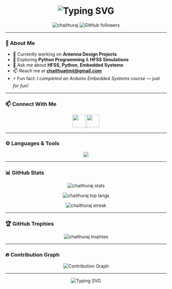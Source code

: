 <!-- Profile Heading -->
<h1 align="center">
  <img src="https://readme-typing-svg.herokuapp.com?font=Fira+Code&size=28&pause=1000&center=true&vCenter=true&width=600&lines=Hi+%F0%9F%91%8B%2C+I'm+Chaithanya+Raj;Educator+%7C+IoT+Enthusiast+%7C+Python+Learner;Bridging+Tech+%26+Education+Every+Day+%F0%9F%93%96" alt="Typing SVG" />
</h1>

<!-- Badges -->
<p align="center">
  <img src="https://komarev.com/ghpvc/?username=chaithuraj&label=Profile+Views&color=0e75b6&style=flat" alt="chaithuraj" />
  <img src="https://img.shields.io/github/followers/chaithuraj?label=Follow&style=social" alt="GitHub followers" />
</p>

---

### 🌟 About Me

- 🔭 Currently working on **Antenna Design Projects**
- 🌱 Exploring **Python Programming** & **HFSS Simulations**
- 💬 Ask me about **HFSS, Python, Embedded Systems**
- 📫 Reach me at **chaithuatimt@gmail.com**
- ⚡ Fun fact: *I completed an Arduino Embedded Systems course — just for fun!*

---

### 📫 Connect With Me

<p align="center">
  <a href="https://linkedin.com/in/chaithanyaraj-teacher" target="blank">
    <img src="https://skillicons.dev/icons?i=linkedin" height="40" />
  </a>
  <a href="mailto:chaithuatimt@gmail.com" target="blank">
    <img src="https://img.icons8.com/color/48/gmail--v1.png" height="40"/>
  </a>
</p>

---

### ⚙️ Languages & Tools

<p align="center">
  <img src="https://skillicons.dev/icons?i=python,arduino,c,matlab,linux,git,vscode" />
</p>

---

### 📊 GitHub Stats

<p align="center">
  <img src="https://github-readme-stats.vercel.app/api?username=chaithuraj&show_icons=true&theme=radical" alt="chaithuraj stats"/>
</p>

<p align="center">
  <img src="https://github-readme-stats.vercel.app/api/top-langs/?username=chaithuraj&layout=compact&theme=radical" alt="chaithuraj top langs" />
</p>

<p align="center">
  <img src="https://github-readme-streak-stats.herokuapp.com/?user=chaithuraj&theme=radical" alt="chaithuraj streak" />
</p>

---

### 🏆 GitHub Trophies

<p align="center">
  <img src="https://github-profile-trophy.vercel.app/?username=chaithuraj&theme=monokai&margin-w=10&margin-h=10&column=7" alt="chaithuraj trophies" />
</p>

---

### 🔥 Contribution Graph

<p align="center">
  <img src="https://github-readme-activity-graph.cyclic.app/graph?username=chaithuraj&theme=react-dark&hide_border=true&area=true" alt="Contribution Graph" />
</p>

---

<p align="center">
  <img src="https://readme-typing-svg.herokuapp.com?font=Fira+Code&size=22&pause=1000&color=58A6FF&center=true&vCenter=true&width=450&lines=Thanks+for+visiting+my+profile!+🚀" alt="Typing SVG" />
</p>
